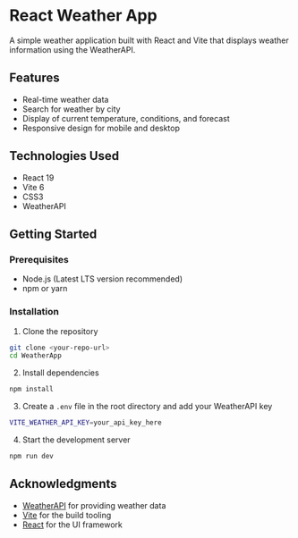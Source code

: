 # React Weather App

A simple weather application built with React and Vite that displays weather information using the WeatherAPI.

## Features

- Real-time weather data
- Search for weather by city
- Display of current temperature, conditions, and forecast
- Responsive design for mobile and desktop

## Technologies Used

- React 19
- Vite 6
- CSS3
- WeatherAPI

## Getting Started

### Prerequisites

- Node.js (Latest LTS version recommended)
- npm or yarn

### Installation

1. Clone the repository
```bash
git clone <your-repo-url>
cd WeatherApp
```

2. Install dependencies
```bash
npm install
```

3. Create a `.env` file in the root directory and add your WeatherAPI key
```bash
VITE_WEATHER_API_KEY=your_api_key_here
```

4. Start the development server
```bash
npm run dev
```

## Acknowledgments

- [WeatherAPI](https://www.weatherapi.com/) for providing weather data
- [Vite](https://vitejs.dev/) for the build tooling
- [React](https://reactjs.org/) for the UI framework
